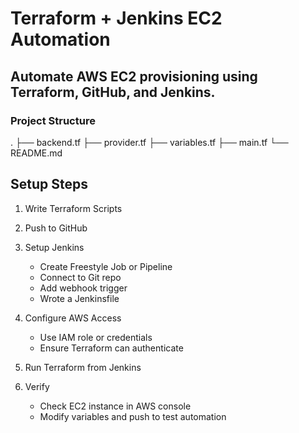 # Terraform + Jenkins EC2 Automation
## Automate AWS EC2 provisioning using Terraform, GitHub, and Jenkins.

### Project Structure
.
├── backend.tf
├── provider.tf
├── variables.tf
├── main.tf
└── README.md


## Setup Steps
1. Write Terraform Scripts

2. Push to GitHub

3. Setup Jenkins
    - Create Freestyle Job or Pipeline
    - Connect to Git repo
    - Add webhook trigger
    - Wrote a Jenkinsfile

4. Configure AWS Access
    - Use IAM role or credentials
    - Ensure Terraform can authenticate

5. Run Terraform from Jenkins

6. Verify
    - Check EC2 instance in AWS console
    - Modify variables and push to test automation
